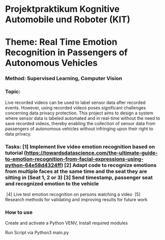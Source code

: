 # Projektpraktikum Kognitive Automobile und Roboter (KIT)

# Theme: Real Time Emotion Recognition in Passengers of Autonomous Vehicles

### Method: Supervised Learning, Computer Vision  
### Topic: 
Live recorded videos can be used to label sensor data after recorded events. However, using recorded videos poses significant challenges concerning data privacy protection. This project aims to design a system where sensor data is labeled automated and in real-time without the need to save recorded videos, thereby enabling the collection of sensor data from passengers of autonomous vehicles without infringing upon their right to data privacy. 
### Tasks: [1] Implement live video emotion recognition based on tutorial (https://towardsdatascience.com/the-ultimate-guide-to-emotion-recognition-from-facial-expressions-using-python-64e58d4324ff) [2] Adapt code to recognize emotions from multiple faces at the same time and the seat they are sitting in (Seat 1, 2 or 3) [3] Send timestamp, passenger seat and recognized emotion to the vehicle
 [4] Live test emotion recognition on persons watching a video
 [5] Research methods for validating and improving results for future work

### How to use

Create and activate a Python VENV, Install required modules

Run Script via Python3 main.py